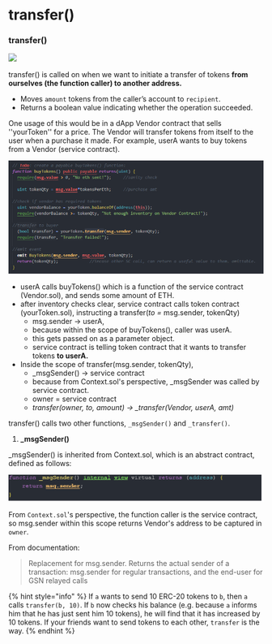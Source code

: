 # transfer()

### transfer()

![](https://cdn-images-1.medium.com/max/800/1\*ATY-2GJJl4\_yUHIZlbQJag.png)

transfer() is called on when we want to initiate a transfer of tokens **from ourselves (the function caller) to another address.**

* Moves `amount` tokens from the caller’s account to `recipient`.
* Returns a boolean value indicating whether the operation succeeded.

One usage of this would be in a dApp Vendor contract that sells ''yourToken'' for a price. The Vendor will transfer tokens from itself to the user when a purchase it made. For example, userA wants to buy tokens from a Vendor (service contract).

![](<../../.gitbook/assets/image (61) (1).png>)

* userA calls buyTokens() which is a function of the service contract (Vendor.sol), and sends some amount of ETH.
* after inventory checks clear, service contract calls token contract (yourToken.sol), instructing a transfer(_to =_ msg.sender, tokenQty)
  * msg.sender -> userA,&#x20;
  * because within the scope of buyTokens(), caller was userA.
  * this gets passed on as a parameter object.
  * service contract is telling token contract that it wants to transfer tokens **to userA.**
* Inside the scope of transfer(msg.sender, tokenQty),
  * \_msgSender() -> service contract
  * because from Context.sol's perspective, \_msgSender was called by service contract.&#x20;
  * owner = service contract
  * _transfer(owner, to, amount) -> \_transfer(Vendor, userA, amt)_

transfer() calls two other functions, `_msgSender()` and `_transfer()`.

1. **\_msgSender()**&#x20;

\_msgSender() is inherited from Context.sol, which is an abstract contract, defined as follows:

![](<../../.gitbook/assets/image (244).png>)

From `Context.sol`'s perspective, the function caller is the service contract, so msg.sender within this scope returns Vendor's address to be captured in `owner`.&#x20;

From documentation:&#x20;

> Replacement for msg.sender. Returns the actual sender of a transaction: msg.sender for regular transactions, and the end-user for GSN relayed calls

{% hint style="info" %}
If `a` wants to send 10 ERC-20 tokens to `b`, then `a` calls `transfer(b, 10)`. If `b` now checks his balance (e.g. because `a` informs him that he has just sent him 10 tokens), he will find that it has increased by 10 tokens. If your friends want to send tokens to each other, `transfer` is the way.
{% endhint %}
